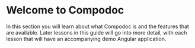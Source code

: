 # Welcome to Compodoc

In this section you will learn about what Compodoc is and the features that are available. Later lessons in this guide will go into more detail, with each lesson that will have an accompanying demo Angular application.
